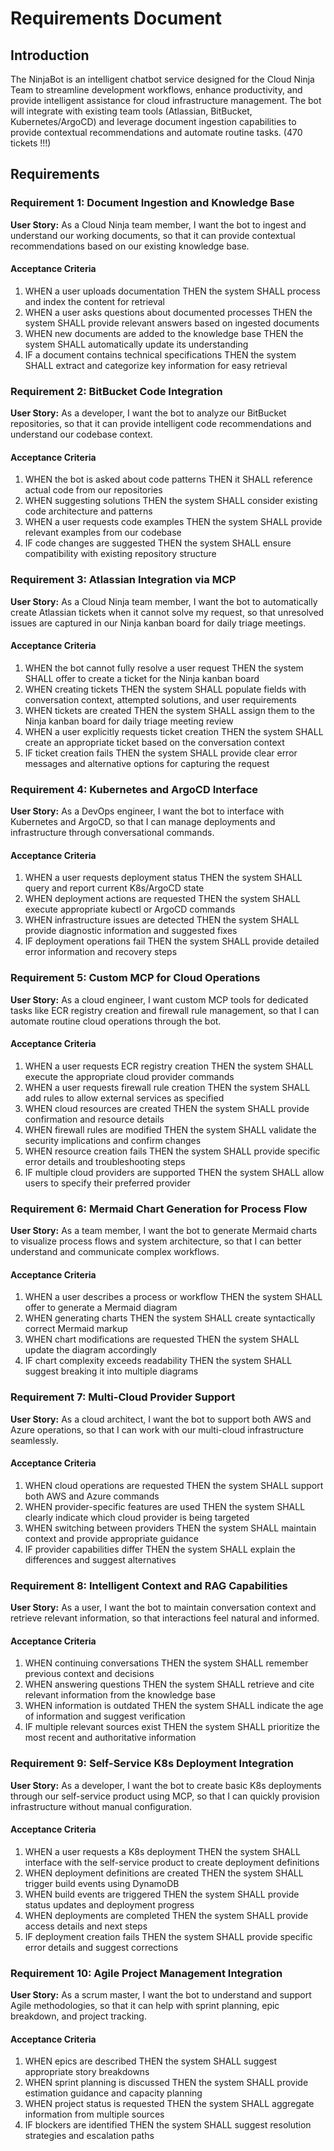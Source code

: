 # Requirements Document

## Introduction

The NinjaBot is an intelligent chatbot service designed for the Cloud Ninja Team to streamline development workflows, enhance productivity, and provide intelligent assistance for cloud infrastructure management. The bot will integrate with existing team tools (Atlassian, BitBucket, Kubernetes/ArgoCD) and leverage document ingestion capabilities to provide contextual recommendations and automate routine tasks. (470 tickets !!!)

## Requirements

### Requirement 1: Document Ingestion and Knowledge Base

**User Story:** As a Cloud Ninja team member, I want the bot to ingest and understand our working documents, so that it can provide contextual recommendations based on our existing knowledge base.

#### Acceptance Criteria

1. WHEN a user uploads documentation THEN the system SHALL process and index the content for retrieval
2. WHEN a user asks questions about documented processes THEN the system SHALL provide relevant answers based on ingested documents
3. WHEN new documents are added to the knowledge base THEN the system SHALL automatically update its understanding
4. IF a document contains technical specifications THEN the system SHALL extract and categorize key information for easy retrieval

### Requirement 2: BitBucket Code Integration

**User Story:** As a developer, I want the bot to analyze our BitBucket repositories, so that it can provide intelligent code recommendations and understand our codebase context.

#### Acceptance Criteria

1. WHEN the bot is asked about code patterns THEN it SHALL reference actual code from our repositories
2. WHEN suggesting solutions THEN the system SHALL consider existing code architecture and patterns
3. WHEN a user requests code examples THEN the system SHALL provide relevant examples from our codebase
4. IF code changes are suggested THEN the system SHALL ensure compatibility with existing repository structure

### Requirement 3: Atlassian Integration via MCP

**User Story:** As a Cloud Ninja team member, I want the bot to automatically create Atlassian tickets when it cannot solve my request, so that unresolved issues are captured in our Ninja kanban board for daily triage meetings.

#### Acceptance Criteria

1. WHEN the bot cannot fully resolve a user request THEN the system SHALL offer to create a ticket for the Ninja kanban board
2. WHEN creating tickets THEN the system SHALL populate fields with conversation context, attempted solutions, and user requirements
3. WHEN tickets are created THEN the system SHALL assign them to the Ninja kanban board for daily triage meeting review
4. WHEN a user explicitly requests ticket creation THEN the system SHALL create an appropriate ticket based on the conversation context
5. IF ticket creation fails THEN the system SHALL provide clear error messages and alternative options for capturing the request

### Requirement 4: Kubernetes and ArgoCD Interface

**User Story:** As a DevOps engineer, I want the bot to interface with Kubernetes and ArgoCD, so that I can manage deployments and infrastructure through conversational commands.

#### Acceptance Criteria

1. WHEN a user requests deployment status THEN the system SHALL query and report current K8s/ArgoCD state
2. WHEN deployment actions are requested THEN the system SHALL execute appropriate kubectl or ArgoCD commands
3. WHEN infrastructure issues are detected THEN the system SHALL provide diagnostic information and suggested fixes
4. IF deployment operations fail THEN the system SHALL provide detailed error information and recovery steps

### Requirement 5: Custom MCP for Cloud Operations

**User Story:** As a cloud engineer, I want custom MCP tools for dedicated tasks like ECR registry creation and firewall rule management, so that I can automate routine cloud operations through the bot.

#### Acceptance Criteria

1. WHEN a user requests ECR registry creation THEN the system SHALL execute the appropriate cloud provider commands
2. WHEN a user requests firewall rule creation THEN the system SHALL add rules to allow external services as specified
3. WHEN cloud resources are created THEN the system SHALL provide confirmation and resource details
4. WHEN firewall rules are modified THEN the system SHALL validate the security implications and confirm changes
5. WHEN resource creation fails THEN the system SHALL provide specific error details and troubleshooting steps
6. IF multiple cloud providers are supported THEN the system SHALL allow users to specify their preferred provider

### Requirement 6: Mermaid Chart Generation for Process Flow

**User Story:** As a team member, I want the bot to generate Mermaid charts to visualize process flows and system architecture, so that I can better understand and communicate complex workflows.

#### Acceptance Criteria

1. WHEN a user describes a process or workflow THEN the system SHALL offer to generate a Mermaid diagram
2. WHEN generating charts THEN the system SHALL create syntactically correct Mermaid markup
3. WHEN chart modifications are requested THEN the system SHALL update the diagram accordingly
4. IF chart complexity exceeds readability THEN the system SHALL suggest breaking it into multiple diagrams

### Requirement 7: Multi-Cloud Provider Support

**User Story:** As a cloud architect, I want the bot to support both AWS and Azure operations, so that I can work with our multi-cloud infrastructure seamlessly.

#### Acceptance Criteria

1. WHEN cloud operations are requested THEN the system SHALL support both AWS and Azure commands
2. WHEN provider-specific features are used THEN the system SHALL clearly indicate which cloud provider is being targeted
3. WHEN switching between providers THEN the system SHALL maintain context and provide appropriate guidance
4. IF provider capabilities differ THEN the system SHALL explain the differences and suggest alternatives

### Requirement 8: Intelligent Context and RAG Capabilities

**User Story:** As a user, I want the bot to maintain conversation context and retrieve relevant information, so that interactions feel natural and informed.

#### Acceptance Criteria

1. WHEN continuing conversations THEN the system SHALL remember previous context and decisions
2. WHEN answering questions THEN the system SHALL retrieve and cite relevant information from the knowledge base
3. WHEN information is outdated THEN the system SHALL indicate the age of information and suggest verification
4. IF multiple relevant sources exist THEN the system SHALL prioritize the most recent and authoritative information

### Requirement 9: Self-Service K8s Deployment Integration

**User Story:** As a developer, I want the bot to create basic K8s deployments through our self-service product using MCP, so that I can quickly provision infrastructure without manual configuration.

#### Acceptance Criteria

1. WHEN a user requests a K8s deployment THEN the system SHALL interface with the self-service product to create deployment definitions
2. WHEN deployment definitions are created THEN the system SHALL trigger build events using DynamoDB
3. WHEN build events are triggered THEN the system SHALL provide status updates and deployment progress
4. WHEN deployments are completed THEN the system SHALL provide access details and next steps
5. IF deployment creation fails THEN the system SHALL provide specific error details and suggest corrections

### Requirement 10: Agile Project Management Integration

**User Story:** As a scrum master, I want the bot to understand and support Agile methodologies, so that it can help with sprint planning, epic breakdown, and project tracking.

#### Acceptance Criteria

1. WHEN epics are described THEN the system SHALL suggest appropriate story breakdowns
2. WHEN sprint planning is discussed THEN the system SHALL provide estimation guidance and capacity planning
3. WHEN project status is requested THEN the system SHALL aggregate information from multiple sources
4. IF blockers are identified THEN the system SHALL suggest resolution strategies and escalation paths
